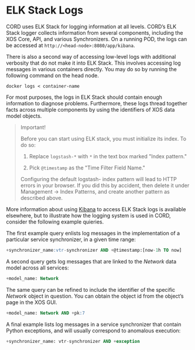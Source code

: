 # ELK Stack Logs

CORD uses ELK Stack for logging information at all levels. CORD’s ELK Stack
logger collects information from several components, including the XOS Core,
API, and various Synchronizers. On a running POD, the logs can be accessed at
`http://<head-node>:8080/app/kibana`.

There is also a second way of accessing low-level logs with additional
verbosity that do not make it into ELK Stack. This involves accessing log
messages in various containers directly. You may do so by running the following
command on the head node.

```shell
docker logs < container-name
```

For most purposes, the logs in ELK Stack should contain enough information
to diagnose problems. Furthermore, these logs thread together facts across
multiple components by using the identifiers of XOS data model objects.

> Important!
>
> Before you can start using ELK stack, you must initialize its index.  To do
> so:
>
> 1) Replace `logstash-*` with `*` in the text box marked "Index pattern."
>
> 2) Pick `@timestamp` as the "Time Filter Field Name."
>
> Configuring the default logstash- index pattern will lead to HTTP errors in
> your browser. If you did this by accident, then delete it under Management ->
> Index Patterns, and create another pattern as described above.

More information about using
[Kibana](https://www.elastic.co/guide/en/kibana/current/getting-started.html)
to access ELK Stack logs is available elsewhere, but to illustrate how the
logging system is used in CORD, consider the following example quieries.

The first example query enlists log messages in the implementation of a
particular service synchronizer, in a given time range:

```sql
+synchronizer_name:vtr-synchronizer AND +@timestamp:[now-1h TO now]
```

A second query gets log messages that are linked to the _Network_ data model
across all services:

```sql
+model_name: Network
```

The same query can be refined to include the identifier of the specific
_Network_ object in question. You can obtain the object id from the object’s
page in the XOS GUI.

```sql
+model_name: Network AND +pk:7
```

A final example lists log messages in a service synchronizer that
contain Python exceptions, and will usually correspond to anomalous
execution:

```sql
+synchronizer_name: vtr-synchronizer AND +exception
```

